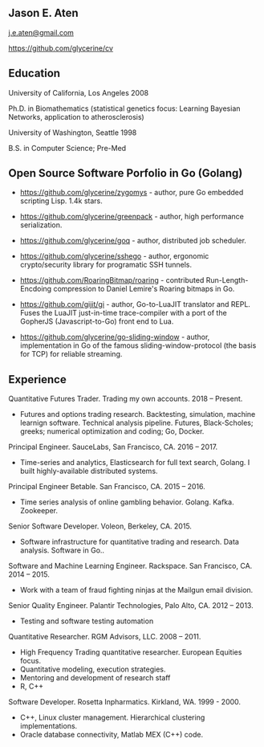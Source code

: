 Jason E. Aten
---------------
j.e.aten@gmail.com

https://github.com/glycerine/cv

Education
---------
University of California, Los Angeles 2008

Ph.D. in Biomathematics (statistical genetics focus: Learning Bayesian Networks, application to atherosclerosis)

University of Washington, Seattle 1998

B.S. in Computer Science; Pre-Med

Open Source Software Porfolio in Go (Golang)
--------------------------
    
* https://github.com/glycerine/zygomys - author, pure Go embedded scripting Lisp. 1.4k stars.

* https://github.com/glycerine/greenpack - author, high performance serialization.

* https://github.com/glycerine/goq - author, distributed job scheduler.

* https://github.com/glycerine/sshego - author, ergonomic crypto/security library for programatic SSH tunnels.

* https://github.com/RoaringBitmap/roaring - contributed Run-Length-Encdoing compression to Daniel Lemire's Roaring bitmaps in Go.

* https://github.com/gijit/gi - author, Go-to-LuaJIT translator and REPL. Fuses the LuaJIT just-in-time trace-compiler with a port of the GopherJS (Javascript-to-Go) front end to Lua.

* https://github.com/glycerine/go-sliding-window - author, implementation in Go of the famous sliding-window-protocol (the basis for TCP) for reliable streaming.

Experience
----------

Quantitative Futures Trader. Trading my own accounts. 2018 – Present.

- Futures and options trading research. Backtesting, simulation, machine learnign software. Technical analysis pipeline. Futures, Black-Scholes; greeks; numerical optimization and coding; Go, Docker.

Principal Engineer. SauceLabs, San Francisco, CA. 2016 – 2017.

- Time-series and analytics, Elasticsearch for full text search, Golang. I built highly-available distributed systems.

Principal Engineer Betable. San Francisco, CA. 2015 – 2016.

- Time series analysis of online gambling behavior. Golang. Kafka. Zookeeper.

Senior Software Developer. Voleon, Berkeley, CA. 2015.

- Software infrastructure for quantitative trading and research. Data analysis. Software in Go..

Software and Machine Learning Engineer. Rackspace. San Francisco, CA. 2014 – 2015.

- Work with a team of fraud fighting ninjas at the Mailgun email division.

Senior Quality Engineer. Palantir Technologies, Palo Alto, CA. 2012 – 2013.

- Testing and software testing automation

Quantitative Researcher.  RGM Advisors, LLC. 2008 – 2011.

- High Frequency Trading quantitative researcher. European Equities focus.
- Quantitative modeling, execution strategies.
- Mentoring and development of research staff
- R, C++

Software Developer. Rosetta Inpharmatics. Kirkland, WA. 1999 - 2000.

- C++, Linux cluster management. Hierarchical clustering implementations.
- Oracle database connectivity, Matlab MEX (C++) code.
